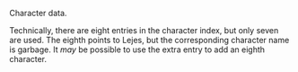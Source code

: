 Character data.

Technically, there are eight entries in the character index, but only
seven are used. The eighth points to Lejes, but the corresponding
character name is garbage. It *may* be possible to use the extra entry
to add an eighth character.
